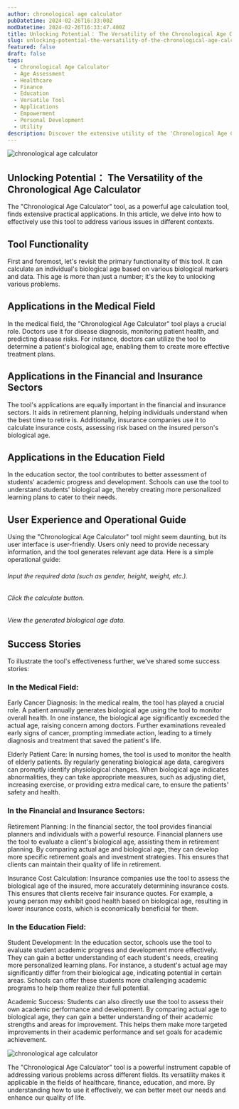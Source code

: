 ```yaml
---
author: chronological age calculator
pubDatetime: 2024-02-26T16:33:00Z
modDatetime: 2024-02-26T16:33:47.400Z
title: Unlocking Potential： The Versatility of the Chronological Age Calculator
slug: unlocking-potential-the-versatility-of-the-chronological-age-calculator
featured: false
draft: false
tags:
  - Chronological Age Calculator
  - Age Assessment
  - Healthcare
  - Finance
  - Education
  - Versatile Tool
  - Applications
  - Empowerment
  - Personal Development
  - Utility
description: Discover the extensive utility of the 'Chronological Age Calculator' tool, a potent age assessment tool with diverse applications. Explore its vital role in healthcare, finance, education, and more. Learn how this versatile tool can empower you to meet
---
```


![chronological age calculator](@assets/images/article-image1-67.jpg)

## Unlocking Potential： The Versatility of the Chronological Age Calculator

The "Chronological Age Calculator" tool, as a powerful age calculation tool, finds extensive practical applications. In this article, we delve into how to effectively use this tool to address various issues in different contexts.

## Tool Functionality

First and foremost, let's revisit the primary functionality of this tool. It can calculate an individual's biological age based on various biological markers and data. This age is more than just a number; it's the key to unlocking various problems.

## Applications in the Medical Field

In the medical field, the "Chronological Age Calculator" tool plays a crucial role. Doctors use it for disease diagnosis, monitoring patient health, and predicting disease risks. For instance, doctors can utilize the tool to determine a patient's biological age, enabling them to create more effective treatment plans.

## Applications in the Financial and Insurance Sectors

The tool's applications are equally important in the financial and insurance sectors. It aids in retirement planning, helping individuals understand when the best time to retire is. Additionally, insurance companies use it to calculate insurance costs, assessing risk based on the insured person's biological age.

## Applications in the Education Field

In the education sector, the tool contributes to better assessment of students' academic progress and development. Schools can use the tool to understand students' biological age, thereby creating more personalized learning plans to cater to their needs.

## User Experience and Operational Guide

Using the "Chronological Age Calculator" tool might seem daunting, but its user interface is user-friendly. Users only need to provide necessary information, and the tool generates relevant age data. Here is a simple operational guide:

###### Input the required data (such as gender, height, weight, etc.).

###### Click the calculate button.

###### View the generated biological age data.

## Success Stories

To illustrate the tool's effectiveness further, we've shared some success stories:

### In the Medical Field:

Early Cancer Diagnosis: In the medical realm, the tool has played a crucial role. A patient annually generates biological age using the tool to monitor overall health. In one instance, the biological age significantly exceeded the actual age, raising concern among doctors. Further examinations revealed early signs of cancer, prompting immediate action, leading to a timely diagnosis and treatment that saved the patient's life.

Elderly Patient Care: In nursing homes, the tool is used to monitor the health of elderly patients. By regularly generating biological age data, caregivers can promptly identify physiological changes. When biological age indicates abnormalities, they can take appropriate measures, such as adjusting diet, increasing exercise, or providing extra medical care, to ensure the patients' safety and health.

### In the Financial and Insurance Sectors:

Retirement Planning: In the financial sector, the tool provides financial planners and individuals with a powerful resource. Financial planners use the tool to evaluate a client's biological age, assisting them in retirement planning. By comparing actual age and biological age, they can develop more specific retirement goals and investment strategies. This ensures that clients can maintain their quality of life in retirement.

Insurance Cost Calculation: Insurance companies use the tool to assess the biological age of the insured, more accurately determining insurance costs. This ensures that clients receive fair insurance quotes. For example, a young person may exhibit good health based on biological age, resulting in lower insurance costs, which is economically beneficial for them.

### In the Education Field:

Student Development: In the education sector, schools use the tool to evaluate student academic progress and development more effectively. They can gain a better understanding of each student's needs, creating more personalized learning plans. For instance, a student's actual age may significantly differ from their biological age, indicating potential in certain areas. Schools can offer these students more challenging academic programs to help them realize their full potential.

Academic Success: Students can also directly use the tool to assess their own academic performance and development. By comparing actual age to biological age, they can gain a better understanding of their academic strengths and areas for improvement. This helps them make more targeted improvements in their academic performance and set goals for academic achievement.

![chronological age calculator](@assets/images/article-image1-68.jpg)

The "Chronological Age Calculator" tool is a powerful instrument capable of addressing various problems across different fields. Its versatility makes it applicable in the fields of healthcare, finance, education, and more. By understanding how to use it effectively, we can better meet our needs and enhance our quality of life.

